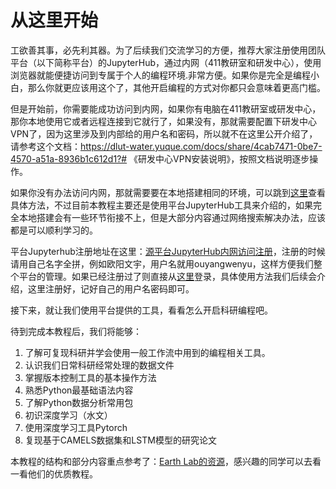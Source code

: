 # 从这里开始

工欲善其事，必先利其器。为了后续我们交流学习的方便，推荐大家注册使用团队平台（以下简称平台）的JupyterHub，通过内网（411教研室和研发中心），使用浏览器就能便捷访问到专属于个人的编程环境.非常方便。如果你是完全是编程小白，那么你就更应该用这个了，其他开启编程的方式对你都只会意味着更高门槛。

但是开始前，你需要能成功访问到内网，如果你有电脑在411教研室或研发中心，那你本地使用它或者远程连接到它就行了，如果没有，那就需要配置下研发中心VPN了，因为这里涉及到内部给的用户名和密码，所以就不在这里公开介绍了，请参考这个文档：https://dlut-water.yuque.com/docs/share/4cab7471-0be7-4570-a51a-8936b1c612d1?# 《研发中心VPN安装说明》，按照文档说明逐步操作。

如果你没有办法访问内网，那就需要要在本地搭建相同的环境，可以跳到[这里](https://github.com/iHeadWater/WaterResources/blob/master/tools/jupyterlab%26markdown.md)查看具体方法，不过目前本教程主要还是使用平台JupyterHub工具来介绍的，如果完全本地搭建会有一些环节衔接不上，但是大部分内容通过网络搜索解决办法，应该都是可以顺利学习的。

平台Jupyterhub注册地址在这里：[源平台JupyterHub内网访问注册](http://jupyterhub.waterism.com:666/hub/signup)，注册的时候请用自己名字全拼，例如欧阳文宇，用户名就用ouyangwenyu，这样方便我们整个平台的管理。如果已经注册过了则直接从[这里](http://jupyterhub.waterism.com:666/)登录，具体使用方法我们后续会介绍，这里注册好，记好自己的用户名密码即可。

接下来，就让我们使用平台提供的工具，看看怎么开启科研编程吧。

待到完成本教程后，我们将能够：

1. 了解可复现科研并学会使用一般工作流中用到的编程相关工具。  
2. 认识我们日常科研经常处理的数据文件
3. 掌握版本控制工具的基本操作方法
4. 熟悉Python最基础语法内容
5. 了解Python数据分析常用包
6. 初识深度学习（水文）
7. 使用深度学习工具Pytorch
8. 复现基于CAMELS数据集和LSTM模型的研究论文

本教程的结构和部分内容重点参考了：[Earth Lab的资源](https://www.earthdatascience.org/)，感兴趣的同学可以去看一看他们的优质教程。
